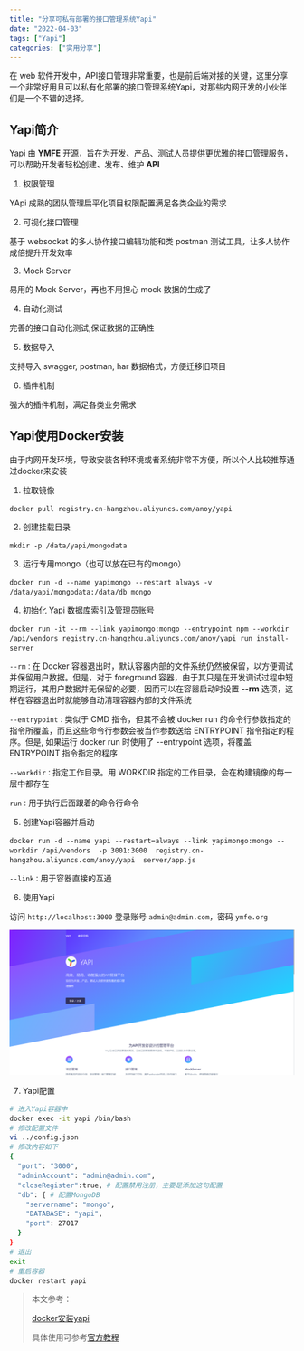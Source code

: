 ```yaml
---
title: "分享可私有部署的接口管理系统Yapi"
date: "2022-04-03"
tags: ["Yapi"]
categories: ["实用分享"]
---
```


在 web 软件开发中，API接口管理非常重要，也是前后端对接的关键，这里分享一个非常好用且可以私有化部署的接口管理系统Yapi，对那些内网开发的小伙伴们是一个不错的选择。

## Yapi简介

Yapi 由 **YMFE** 开源，旨在为开发、产品、测试人员提供更优雅的接口管理服务，可以帮助开发者轻松创建、发布、维护 **API**

1. 权限管理

YApi 成熟的团队管理扁平化项目权限配置满足各类企业的需求

2. 可视化接口管理

基于 websocket 的多人协作接口编辑功能和类 postman 测试工具，让多人协作成倍提升开发效率

3. Mock Server

易用的 Mock Server，再也不用担心 mock 数据的生成了

4. 自动化测试

完善的接口自动化测试,保证数据的正确性

5. 数据导入

支持导入 swagger, postman, har 数据格式，方便迁移旧项目

6. 插件机制

强大的插件机制，满足各类业务需求

## Yapi使用Docker安装

由于内网开发环境，导致安装各种环境或者系统非常不方便，所以个人比较推荐通过docker来安装

1. 拉取镜像

`docker pull registry.cn-hangzhou.aliyuncs.com/anoy/yapi`

2. 创建挂载目录

`mkdir -p /data/yapi/mongodata`

3. 运行专用mongo（也可以放在已有的mongo）

`docker run -d --name yapimongo --restart always -v /data/yapi/mongodata:/data/db mongo`

4. 初始化 Yapi 数据库索引及管理员账号

`docker run -it --rm --link yapimongo:mongo --entrypoint npm --workdir /api/vendors registry.cn-hangzhou.aliyuncs.com/anoy/yapi run install-server`

`--rm：`在 Docker 容器退出时，默认容器内部的文件系统仍然被保留，以方便调试并保留用户数据。但是，对于 foreground 容器，由于其只是在开发调试过程中短期运行，其用户数据并无保留的必要，因而可以在容器启动时设置 **--rm** 选项，这样在容器退出时就能够自动清理容器内部的文件系统

`--entrypoint：`类似于 CMD 指令，但其不会被 docker run 的命令行参数指定的指令所覆盖，而且这些命令行参数会被当作参数送给 ENTRYPOINT 指令指定的程序。但是, 如果运行 docker run 时使用了 --entrypoint 选项，将覆盖 ENTRYPOINT 指令指定的程序

`--workdir：`指定工作目录。用 WORKDIR 指定的工作目录，会在构建镜像的每一层中都存在

`run：`用于执行后面跟着的命令行命令

5. 创建Yapi容器并启动

`docker run -d --name yapi --restart=always --link yapimongo:mongo --workdir /api/vendors  -p 3001:3000  registry.cn-hangzhou.aliyuncs.com/anoy/yapi  server/app.js`

`--link：`用于容器直接的互通

6. 使用Yapi

访问 `http://localhost:3000` 登录账号 `admin@admin.com`，密码 `ymfe.org`

![](images/1.png)

7. Yapi配置

```bash
# 进入Yapi容器中
docker exec -it yapi /bin/bash
# 修改配置文件
vi ../config.json
# 修改内容如下
{
  "port": "3000",
  "adminAccount": "admin@admin.com",
  "closeRegister":true, # 配置禁用注册，主要是添加这句配置
  "db": { # 配置MongoDB
    "servername": "mongo",
    "DATABASE": "yapi",
    "port": 27017
  }
}
# 退出
exit
# 重启容器
docker restart yapi
```

> 本文参考：
>
> [docker安装yapi](https://www.cnblogs.com/binz/p/12684610.html)
>
> 具体使用可参考[官方教程](https://hellosean1025.github.io/yapi/documents/index.html)
